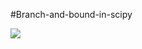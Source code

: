 #Branch-and-bound-in-scipy

<img src="https://latex.codecogs.com/gif.latex?O_t=\text { Onset event at time bin } t " /> 
